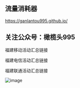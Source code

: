 
流量消耗器
-
https://ganlantou995.github.io/

关注公众号：橄榄头995 
---
福建移动活动汇总链接
 
福建电信活动汇总链接
 
福建联通活动汇总链接

![image](https://github.com/ganlantou995/ganlantou995.github.io/blob/main/VX.png)
